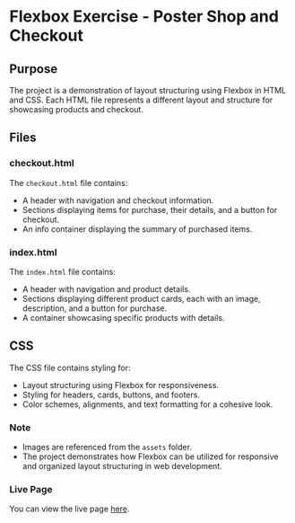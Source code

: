 # Flexbox Exercise - Poster Shop and Checkout

## Purpose

The project is a demonstration of layout structuring using Flexbox in HTML and CSS. Each HTML file represents a different layout and structure for showcasing products and checkout.

## Files

### checkout.html

The `checkout.html` file contains:

- A header with navigation and checkout information.
- Sections displaying items for purchase, their details, and a button for checkout.
- An info container displaying the summary of purchased items.

### index.html

The `index.html` file contains:

- A header with navigation and product details.
- Sections displaying different product cards, each with an image, description, and a button for purchase.
- A container showcasing specific products with details.

## CSS

The CSS file contains styling for:

- Layout structuring using Flexbox for responsiveness.
- Styling for headers, cards, buttons, and footers.
- Color schemes, alignments, and text formatting for a cohesive look.

### Note

- Images are referenced from the `assets` folder.
- The project demonstrates how Flexbox can be utilized for responsive and organized layout structuring in web development.

### Live Page

You can view the live page [here](https://mansooriabbas.github.io/lexicon-poster-shop/).
